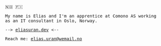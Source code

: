 <samp>

🇳🇴 🇫🇮
  <p>My name is Elias and I'm an apprentice at Comono AS working as an IT consultant in Oslo, Norway.</p>
  <p>--> <a href="https://www.eliasuran.dev">eliasuran.dev</a> <--</p> 
  <p>Reach me: <a href="mailto:elias.uran@wemail.no">elias.uran@wemail.no</a></p>
  
</samp>
